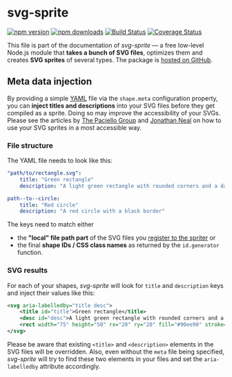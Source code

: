 # svg-sprite

[![npm version][npm-image]][npm-url] [![npm downloads][npm-downloads]][npm-url] [![Build Status][ci-image]][ci-url] [![Coverage Status][coveralls-image]][coveralls-url]

This file is part of the documentation of *svg-sprite* — a free low-level Node.js module that **takes a bunch of SVG files**, optimizes them and creates **SVG sprites** of several types. The package is [hosted on GitHub](https://github.com/svg-sprite/svg-sprite).


## Meta data injection

By providing a simple [YAML](https://yaml.org/) file via the `shape.meta` configuration property, you can **inject titles and descriptions** into your SVG files before they get compiled as a sprite. Doing so may improve the accessibility of your SVGs. Please see the articles by [The Paciello Group](https://www.tpgi.com/using-aria-enhance-svg-accessibility/) and [Jonathan Neal](https://github.com/jonathantneal/svg4everybody#readability-and-accessibility) on how to use your SVG sprites in a most accessible way.

### File structure

The YAML file needs to look like this:

```yaml
"path/to/rectangle.svg":
    title: "Green rectangle"
    description: "A light green rectangle with rounded corners and a dark green border"

path--to--circle:
    title: "Red circle"
    description: "A red circle with a black border"
```

The keys need to match either

* the **"local" file path part** of the SVG files you [register to the spriter](api.md#svgspriteraddfile--name-svg-) or
* the final **shape IDs / CSS class names** as returned by the `id.generator` function.

### SVG results

For each of your shapes, *svg-sprite* will look for `title` and `description` keys and inject their values like this:

```xml
<svg aria-labelledby="title desc">
    <title id="title">Green rectangle</title>
    <desc id="desc">A light green rectangle with rounded corners and a dark green border</desc>
    <rect width="75" height="50" rx="20" ry="20" fill="#90ee90" stroke="#228b22" stroke-fill="1" />
</svg>
```

Please be aware that existing `<title>` and `<description>` elements in the SVG files will be overridden. Also, even without the `meta` file being specified, *svg-sprite* will try to find these two elements in your files and set the `aria-labelledby` attribute accordingly.


[npm-url]: https://www.npmjs.com/package/svg-sprite
[npm-image]: https://img.shields.io/npm/v/svg-sprite
[npm-downloads]: https://img.shields.io/npm/dm/svg-sprite

[ci-url]: https://github.com/svg-sprite/svg-sprite/actions?query=workflow%3ATests+branch%3Amain
[ci-image]: https://img.shields.io/github/workflow/status/svg-sprite/svg-sprite/Tests/main?label=CI&logo=github

[coveralls-url]: https://coveralls.io/github/svg-sprite/svg-sprite?branch=main
[coveralls-image]: https://img.shields.io/coveralls/github/svg-sprite/svg-sprite/main
